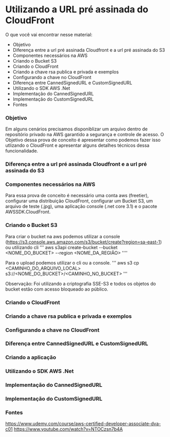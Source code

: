 # Utilizando a URL pré assinada do CloudFront 

O que você vai encontrar nesse material:
- Objetivo
- Diferença entre a url pré assinada Cloudfront e a url pré assinada do S3
- Componentes necessários na AWS
- Criando o Bucket S3
- Criando o CloudFront
- Criando a chave rsa publica e privada e exemplos
- Configurando a chave no CloudFront
- Diferença entre CannedSignedURL e CustomSignedURL
- Utilizando o SDK AWS .Net
- Implementação do CannedSignedURL
- Implementação do CustomSignedURL
- Fontes

### Objetivo
Em alguns cenários precisamos disponiblizar um arquivo dentro de repositório privado na AWS garantido a segurança e controle de acesso. O Objetivo dessa prova de conceito é apresentar como podemos fazer isso utlizando o CloudFront e apresentar alguns detalhes técnicos dessa funcionalidade.
    
### Diferença entre a url pré assinada Cloudfront e a url pré assinada do S3
### Componentes necessários na AWS
Para essa prova de conceito é necessário uma conta aws (freetier), configurar uma distribuição CloudFront, configurar um Bucket S3, um arquivo de teste (.jpg), uma aplicação console (.net core 3.1) e o pacote AWSSDK.CloudFront.

### Criando o Bucket S3
Para criar o bucket na aws podemos utilizar a console (https://s3.console.aws.amazon.com/s3/bucket/create?region=sa-east-1) ou utilizando cli 
'''
aws s3api create-bucket --bucket <NOME_DO_BUCKET> --region <NOME_DA_REGIÃO>
''''

Para o upload podemos utilizar o cli ou a console.
'''
aws s3 cp <CAMINHO_DO_ARQUIVO_LOCAL> s3://<NOME_DO_BUCKET>/<CAMINHO_NO_BUCKET>
'''

Observação: Foi utilizando a criptografia SSE-S3 e todos os objetos do bucket estão com acesso bloqueado ao público.

### Criando o CloudFront
### Criando a chave rsa publica e privada e exemplos
### Configurando a chave no CloudFront
### Diferença entre CannedSignedURL e CustomSignedURL
### Criando a aplicação 
### Utilizando o SDK AWS .Net
### Implementação do CannedSignedURL
### Implementação do CustomSignedURL

### Fontes
https://www.udemy.com/course/aws-certified-developer-associate-dva-c01
https://www.youtube.com/watch?v=NTOCzsn7b4A

